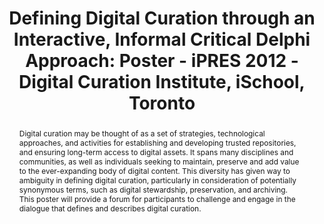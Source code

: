 ---
abstract: Digital curation may be thought of as a set of strategies, technological
  approaches, and activities for establishing and developing trusted repositories,
  and ensuring long-term access to digital assets. It spans many disciplines and communities,
  as well as individuals seeking to maintain, preserve and add value to the ever-expanding
  body of digital content. This diversity has given way to ambiguity in defining digital
  curation, particularly in consideration of potentially synonymous terms, such as
  digital stewardship, preservation, and archiving. This poster will provide a forum
  for participants to challenge and engage in the dialogue that defines and describes
  digital curation.
creators:
- Nordland, Lori Podolsky
- Hank, Carolyn
date: null
document_url: https://services.phaidra.univie.ac.at/api/object/o:294076/download
grand_parent: iPRES
institutions: []
keywords:
- ischool
- toronto
- canada
- digital curation
- preservation
- archives
- definition
- consensus
landing_page_url: https://phaidra.univie.ac.at/o:294076
language: eng
layout: publication
license: CC BY-NC-SA 3.0 AT
notes_url: null
parent: iPRES 2012
presentation_url: null
size: 578651
source_name: iPRES
title: 'Defining Digital Curation through an Interactive, Informal Critical Delphi
  Approach: Poster - iPRES 2012 - Digital Curation Institute, iSchool, Toronto'
type: poster
year: 2012
---
